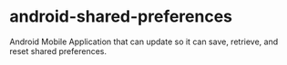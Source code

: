 # android-shared-preferences
Android Mobile Application that can update so it can save, retrieve, and reset shared preferences.
